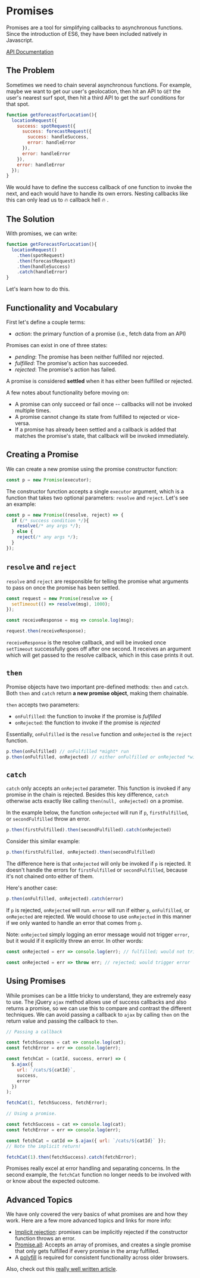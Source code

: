 # Promises

Promises are a tool for simplifying callbacks to asynchronous functions. Since
the introduction of ES6, they have been included natively in Javascript.

[API Documentation][documentation]

## The Problem

Sometimes we need to chain several asynchronous functions. For example, maybe we
want to get our user's geolocation, then hit an API to `GET` the user's nearest
surf spot, then hit a third API to get the surf conditions for that spot.

```javascript
function getForecastForLocation(){
  locationRequest({
    success: spotRequest({
      success: forecastRequest({
        success: handleSuccess,
        error: handleError
      }),
      error: handleError
    }),
    error: handleError
  });
}
```

We would have to define the success callback of one function to invoke the next,
and each would have to handle its own errors. Nesting callbacks like this can
only lead us to :fire: callback hell :fire: .

## The Solution

With promises, we can write:

```javascript
function getForecastForLocation(){
  locationRequest()
    .then(spotRequest)
    .then(forecastRequest)
    .then(handleSuccess)
    .catch(handleError)
}
```

Let's learn how to do this.

## Functionality and Vocabulary

First let's define a couple terms:

  * _action_: the primary function of a promise (i.e., fetch data from an API)

Promises can exist in one of three states:

  * _pending_: The promise has been neither fulfilled nor rejected.
  * _fulfilled_: The promise's action has succeeded.
  * _rejected_: The promise's action has failed.

A promise is considered **settled** when it has either been fulfilled or rejected.

A few notes about functionality before moving on:

  * A promise can only succeed or fail once -- callbacks will not be invoked
  multiple times.
  * A promise cannot change its state from fulfilled to rejected or vice-versa.
  * If a promise has already been settled and a callback is added that matches
  the promise's state, that callback will be invoked immediately.

## Creating a Promise

We can create a new promise using the promise constructor function:

```javascript
const p = new Promise(executor);
```

The constructor function accepts a single `executor` argument, which is a
function that takes two optional parameters: `resolve` and `reject`. Let's
see an example:

```javascript
const p = new Promise((resolve, reject) => {
  if (/* success condition */){
    resolve(/* any args */);
  } else {
    reject(/* any args */);
  }
});
```

## `resolve` and `reject`

`resolve` and `reject` are responsible for telling the promise what arguments to
pass on once the promise has been settled.

```javascript
const request = new Promise(resolve => {  
  setTimeout(() => resolve(msg), 1000);
});

const receiveResponse = msg => console.log(msg);

request.then(receiveResponse);
```

`receiveResponse` is the resolve callback, and will be invoked once `setTimeout`
successfully goes off after one second. It receives an argument which will get
passed to the resolve callback, which in this case prints it out.

## `then`

Promise objects have two important pre-defined methods: `then` and `catch`. Both
`then` and `catch` return **a new promise object**, making them chainable.

`then` accepts two parameters:
  * `onFulfilled`: the function to invoke if the promise is _fulfilled_
  * `onRejected`: the function to invoke if the promise is _rejected_

Essentially, `onFulfilled` is the `resolve` function and `onRejected` is the
`reject` function.

```javascript
p.then(onFulfilled) // onFulfilled *might* run
p.then(onFulfilled, onRejected) // either onFulfilled or onRejected *will* run
```

## `catch`

`catch` only accepts an `onRejected` parameter. This function is invoked if any
promise in the chain is rejected. Besides this key difference, `catch` otherwise acts exactly like calling `then(null, onRejected)` on a promise.

In the example below, the function `onRejected` will run if `p`,
`firstFulfilled`, or `secondFulfilled` throw an error.

```javascript
p.then(firstFulfilled).then(secondFulfilled).catch(onRejected)
```

Consider this similar example:

```js
p.then(firstFulfilled, onRejected).then(secondFulfilled)
```

The difference here is that `onRejected` will only be invoked if `p` is rejected.
It doesn't handle the errors for `firstFulfilled` or `secondFulfilled`, because
it's not chained onto either of them.

Here's another case:

```javascript
p.then(onFulfilled, onRejected).catch(error)
```

If `p` is rejected, `onRejected` will run. `error` will run if either
`p`, `onFulfilled`, or `onRejected` are rejected. We would choose to use
`onRejected` in this manner if we only wanted to handle an error that comes from
`p`.

Note: `onRejected` simply logging an error message would not trigger `error`, but
it would if it explicitly threw an error. In other words:

```js
const onRejected = err => console.log(err); // fulfilled; would not trigger error

const onRejected = err => throw err; // rejected; would trigger error
```

## Using Promises

While promises can be a little tricky to understand, they are extremely easy to
use. The jQuery `ajax` method allows use of success callbacks and also returns a
promise, so we can use this to compare and contrast the different techniques. We
can avoid passing a callback to `ajax` by calling `then` on the return value and
passing the callback to `then`.

```js
// Passing a callback

const fetchSuccess = cat => console.log(cat);
const fetchError = err => console.log(err);

const fetchCat = (catId, success, error) => (
  $.ajax({
    url: `/cats/${catId}`,
    success,
    error
  })
);

fetchCat(1, fetchSuccess, fetchError);
```

```js
// Using a promise.

const fetchSuccess = cat => console.log(cat);
const fetchError = err => console.log(err);

const fetchCat = catId => $.ajax({ url: `/cats/${catId}` });
// Note the implicit return!

fetchCat(1).then(fetchSuccess).catch(fetchError);
```

Promises really excel at error handling and separating concerns. In the second
example, the `fetchCat` function no longer needs to be involved with or know
about the expected outcome.

## Advanced Topics

We have only covered the very basics of what promises are and how they work. Here
are a few more advanced topics and links for more info:

* [Implicit rejection][so]: promises can be implicitly rejected if the
constructor function throws an error.
* [Promise.all][all]: Accepts an array of promises, and creates a single promise
that only gets fulfilled if every promise in the array fulfilled.
* A [polyfill][polyfill] is required for consistent functionality across older
browsers.

Also, check out this [really well written article][rwwa].

[callback-hell]: http://callbackhell.com
[documentation]: https://developer.mozilla.org/en-US/docs/Web/JavaScript/Reference/Global_Objects/Promise
[so]: http://stackoverflow.com/questions/28703241/promise-constructor-with-reject-call-vs-throwing-error
[all]: https://developer.mozilla.org/en-US/docs/Web/JavaScript/Reference/Global_Objects/Promise/all
[polyfill]: https://github.com/stefanpenner/es6-promise
[rwwa]: http://www.html5rocks.com/en/tutorials/es6/promises/
